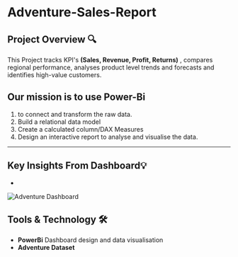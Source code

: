 # Adventure-Sales-Report


## Project Overview 🔍
This Project tracks KPI's **(Sales, Revenue, Profit, Returns)** , compares regional performance, analyses product level trends and forecasts and identifies
high-value customers.

## Our mission is to use Power-Bi ## 
1. to connect and transform the raw data.
2. Build a relational data model
3. Create a calculated column/DAX Measures
4. Design an interactive report to analyse and visualise the data.

---
## Key Insights From Dashboard💡
-
![Adventure Dashboard](adventureworks)
## Tools & Technology 🛠️
- **PowerBi** Dashboard design and data visualisation
- **Adventure Dataset**

